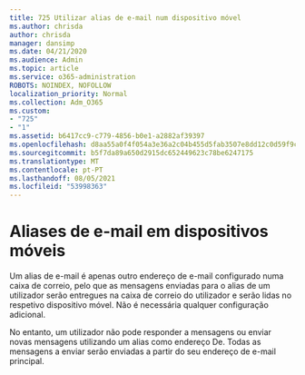 ```yaml
---
title: 725 Utilizar alias de e-mail num dispositivo móvel
ms.author: chrisda
author: chrisda
manager: dansimp
ms.date: 04/21/2020
ms.audience: Admin
ms.topic: article
ms.service: o365-administration
ROBOTS: NOINDEX, NOFOLLOW
localization_priority: Normal
ms.collection: Adm_O365
ms.custom:
- "725"
- "1"
ms.assetid: b6417cc9-c779-4856-b0e1-a2882af39397
ms.openlocfilehash: d8aa55a0f4f054a3e36a2c04b455d5fab3507e8dd12c0d59f9c05e1e21374468
ms.sourcegitcommit: b5f7da89a650d2915dc652449623c78be6247175
ms.translationtype: MT
ms.contentlocale: pt-PT
ms.lasthandoff: 08/05/2021
ms.locfileid: "53998363"
---
```

# <a name="email-aliases-on-mobile-devices"></a>Aliases de e-mail em dispositivos móveis

Um alias de e-mail é apenas outro endereço de e-mail configurado numa caixa de correio, pelo que as mensagens enviadas para o alias de um utilizador serão entregues na caixa de correio do utilizador e serão lidas no respetivo dispositivo móvel. Não é necessária qualquer configuração adicional.

No entanto, um utilizador não pode responder a mensagens ou enviar novas mensagens utilizando um alias como endereço De. Todas as mensagens a enviar serão enviadas a partir do seu endereço de e-mail principal.
